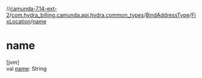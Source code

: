 //[camunda-7.14-ext-2](../../../../index.md)/[com.hydra_billing.camunda.api.hydra.common_types](../../index.md)/[BindAddressType](../index.md)/[FixLocation](index.md)/[name](name.md)

# name

[jvm]\
val [name](name.md): String
